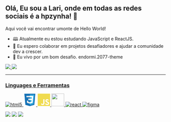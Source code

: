 ## Olá, Eu sou a Lari, onde em todas as redes sociais é a hpzynha! 🖖

Aqui você vai encontrar umonte de Hello World!

- 🕮 Atualmente eu estou estudando JavaScript e ReactJS.
- 🤝 Eu espero colaborar em projetos desafiadores e ajudar a comunidade dev a crescer.
- 🔭 Eu vivo por um bom desafio.
endormi.2077-theme
 <div>
  <a href="https://github.com/hpzynha">
  <img height="180em" src="https://github-readme-stats.vercel.app/api?username=hpzynha&show_icons=true&theme=algolia&include_all_commits=true&count_private=true"/>
  <img height="180em" src="https://github-readme-stats.vercel.app/api/top-langs/?username=hpzynha&layout=compact&langs_count=7&theme=algolia"/>
</div>

<hr>

### Linguages e Ferramentas

<p align="left">
 <img src="https://www.vectorlogo.zone/logos/w3_html5/w3_html5-icon.svg" alt="html5" width="40" height="40"/>
  <img src="https://raw.githubusercontent.com/devicons/devicon/master/icons/css3/css3-original.svg" alt="css3" width="40" height="40"/>  
 <img src="https://raw.githubusercontent.com/devicons/devicon/master/icons/javascript/javascript-plain.svg"alt="javascript" width="40" height="40"/> 
 <img src="https://www.vectorlogo.zone/logos/typescriptlang/typescriptlang-icon.svg" width="40" height="40"/>                                                              
 <img src="https://www.vectorlogo.zone/logos/reactjs/reactjs-icon.svg" alt="react" width="40" height="40"/> 
 <img src="https://www.vectorlogo.zone/logos/figma/figma-icon.svg" alt="figma" width="40" height="40"/>
</p>

<div> 
  <a href="https://instagram.com/hpzynha" target="_blank"><img src="https://img.shields.io/badge/-Instagram-%23E4405F?style=for-the-badge&logo=instagram&logoColor=white" target="_blank"></a>
  <a href = "mailto:larissa.nogueira.rocha@gmail.com"><img src="https://img.shields.io/badge/-Gmail-%23333?style=for-the-badge&logo=gmail&logoColor=white" target="_blank"></a>
  <a href="https://www.linkedin.com/in/larissanrocha/" target="_blank"><img src="https://img.shields.io/badge/-LinkedIn-%230077B5?style=for-the-badge&logo=linkedin&logoColor=white" target="_blank"></a> 
  <a href="" target="_blank"><img src="" target="_blank"></a>
</div>

<!--
**hpzynha/hpzynha** is a ✨ _special_ ✨ repository because its `README.md` (this file) appears on your GitHub profile.

Here are some ideas to get you started:

- 🔭 I’m currently working on ...blue
- 🌱 I’m currently learning ...
- 👯 I’m looking to collaborate on ...
- 🤔 I’m looking for help with ...
- 💬 Ask me about ...
- 📫 How to reach me: ...
- 😄 Pronouns: ...
- ⚡ Fun fact: ...
-->
